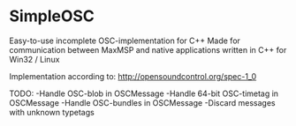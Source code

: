 # SimpleOSC
Easy-to-use incomplete OSC-implementation for C++
Made for communication between MaxMSP and native applications
written in C++ for Win32 / Linux


Implementation according to:
http://opensoundcontrol.org/spec-1_0

TODO:
-Handle OSC-blob in OSCMessage
-Handle 64-bit OSC-timetag in OSCMessage
-Handle OSC-bundles in OSCMessage
-Discard messages with unknown typetags
